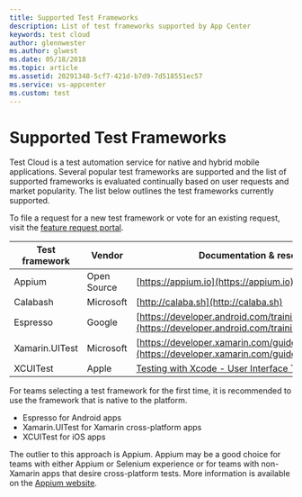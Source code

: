 ```yaml
---
title: Supported Test Frameworks
description: List of test frameworks supported by App Center
keywords: test cloud
author: glennwester
ms.author: glwest
ms.date: 05/18/2018
ms.topic: article
ms.assetid: 20291348-5cf7-421d-b7d9-7d518551ec57
ms.service: vs-appcenter
ms.custom: test
---
```


# Supported Test Frameworks

Test Cloud is a test automation service for native and hybrid mobile applications. Several popular test frameworks are supported and the list of supported frameworks is evaluated continually based on user requests and market popularity. The list below outlines the test frameworks currently supported.

To file a request for a new test framework or vote for an existing request, visit the [feature request portal](https://testcloud.ideas.aha.io).

| Test framework | Vendor      | Documentation & resources                |
| -------------- | ----------- | ---------------------------------------- |
| Appium         | Open Source | [https://appium.io](https://appium.io)   |
| Calabash       | Microsoft   | [http://calaba.sh](http://calaba.sh)     |
| Espresso       | Google      | [https://developer.android.com/training/testing/espresso/](https://developer.android.com/training/testing/espresso/) |
| Xamarin.UITest | Microsoft   | [https://developer.xamarin.com/guides/testcloud/uitest/](https://developer.xamarin.com/guides/testcloud/uitest/) |
| XCUITest       | Apple       | [Testing with Xcode - User Interface Testing](https://developer.apple.com/library/content/documentation/DeveloperTools/Conceptual/testing_with_xcode/chapters/09-ui_testing.html) |

For teams selecting a test framework for the first time, it is recommended to use the framework that is native to the platform.

- Espresso for Android apps
- Xamarin.UITest for Xamarin cross-platform apps
- XCUITest for iOS apps

The outlier to this approach is Appium. Appium may be a good choice for teams with either Appium or Selenium experience or for teams with non-Xamarin apps that desire cross-platform tests. More information is available on the [Appium website](http://appium.io).
